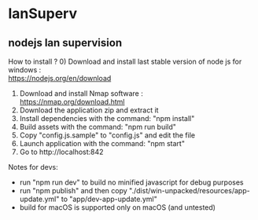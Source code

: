 # lanSuperv
## nodejs lan supervision

How to install ?
0) Download and install last stable version of node js for windows : 
<br /> https://nodejs.org/en/download
1) Download and install Nmap software :
<br /> https://nmap.org/download.html
2) Download the application zip and extract it
3) Install dependencies with the command: "npm install"
4) Build assets with the command: "npm run build"
5) Copy "config.js.sample" to "config.js" and edit the file
6) Launch application with the command: "npm start"
7) Go to http://localhost:842


Notes for devs: 
- run "npm run dev" to build no minified javascript for debug purposes
- run "npm publish" and then copy "./dist/win-unpacked/resources/app-update.yml" to "app/dev-app-update.yml"
- build for macOS is supported only on macOS (and untested)
